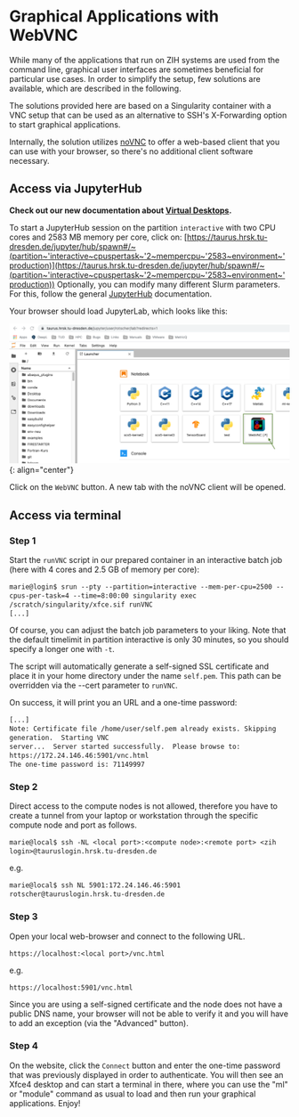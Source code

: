 # Graphical Applications with WebVNC

While many of the applications that run on ZIH systems are used from the command line,
graphical user interfaces are sometimes beneficial for particular use cases.
In order to simplify the setup, few solutions are available, which are described in the following.

The solutions provided here are based on a Singularity container with a VNC setup that can be
used as an alternative to SSH's X-Forwarding option to start graphical applications.

Internally, the solution utilizes [noVNC](https://novnc.com) to offer a web-based client that you
can use with your browser, so there's no additional client software necessary.

## Access via JupyterHub

**Check out our new documentation about [Virtual Desktops](../software/virtual_desktops.md).**

To start a JupyterHub session on the partition `interactive` with two CPU
cores and 2583 MB memory per core, click on: [https://taurus.hrsk.tu-dresden.de/jupyter/hub/spawn#/~(partition~'interactive~cpuspertask~'2~mempercpu~'2583~environment~'production)](https://taurus.hrsk.tu-dresden.de/jupyter/hub/spawn#/~(partition~'interactive~cpuspertask~'2~mempercpu~'2583~environment~'production))
Optionally, you can modify many different Slurm parameters.
For this, follow the general [JupyterHub](../access/jupyterhub.md) documentation.

Your browser should load JupyterLab, which looks like this:

![JupyterLab and WebVNC](misc/jupyterlab_and_webvnc.png)
{: align="center"}

Click on the `WebVNC` button. A new tab with the noVNC client will be opened.

## Access via terminal

### Step 1

Start the `runVNC` script in our prepared container in an interactive batch job (here with 4 cores
and 2.5 GB of memory per core):

```console
marie@login$ srun --pty --partition=interactive --mem-per-cpu=2500 --cpus-per-task=4 --time=8:00:00 singularity exec /scratch/singularity/xfce.sif runVNC
[...]
```

Of course, you can adjust the batch job parameters to your liking. Note that the default timelimit
in partition interactive is only 30 minutes, so you should specify a longer one with `-t`.

The script will automatically generate a self-signed SSL certificate and place it in your home
directory under the name `self.pem`. This path can be overridden via the --cert parameter to
`runVNC`.

On success, it will print you an URL and a one-time password:

```console
[...]
Note: Certificate file /home/user/self.pem already exists. Skipping generation.  Starting VNC
server...  Server started successfully.  Please browse to: https://172.24.146.46:5901/vnc.html
The one-time password is: 71149997
```

### Step 2

Direct access to the compute nodes is not allowed, therefore you have to create a tunnel from your
laptop or workstation through the specific compute node and port as follows.

```console
marie@local$ ssh -NL <local port>:<compute node>:<remote port> <zih login>@tauruslogin.hrsk.tu-dresden.de
```

e.g.

```console
marie@local$ ssh NL 5901:172.24.146.46:5901 rotscher@tauruslogin.hrsk.tu-dresden.de
```

### Step 3

Open your local web-browser and connect to the following URL.

```
https://localhost:<local port>/vnc.html
```

e.g.

```
https://localhost:5901/vnc.html
```

Since you are using a self-signed certificate and the node does not have a public DNS name, your
browser will not be able to verify it and you will have to add an exception (via the "Advanced"
button).

### Step 4

On the website, click the `Connect` button and enter the one-time password that was previously
displayed in order to authenticate. You will then see an Xfce4 desktop and can start a terminal in
there, where you can use the "ml" or "module" command as usual to load and then run your graphical
applications. Enjoy!
